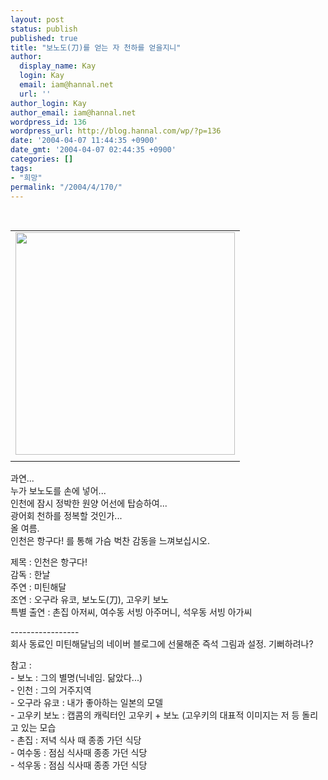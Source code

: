 ```yaml
---
layout: post
status: publish
published: true
title: "보노도(刀)를 얻는 자 천하를 얻을지니"
author:
  display_name: Kay
  login: Kay
  email: iam@hannal.net
  url: ''
author_login: Kay
author_email: iam@hannal.net
wordpress_id: 136
wordpress_url: http://blog.hannal.com/wp/?p=136
date: '2004-04-07 11:44:35 +0900'
date_gmt: '2004-04-07 02:44:35 +0900'
categories: []
tags:
- "희망"
permalink: "/2004/4/170/"
---
```

<p><center><br />
<table>
<tr>
<td><center><img src="http://blog.hannal.com/tt-attach/0407/040407114056620636/456387.gif" width="351" height="356"></center></td>
</tr>
<tr>
<td class="centerphoto"> </td>
</tr>
</table>
<p></center></p>
<p>과연...<br />
누가 보노도를 손에 넣어...<br />
인천에 잠시 정박한 원양 어선에 탑승하여...<br />
광어회 천하를 정복할 것인가...<br />
올 여름.<br />
인천은 항구다! 를 통해 가슴 벅찬 감동을 느껴보십시오.</p>
<p>
제목 : 인천은 항구다!<br />
감독 : <span class=key1 onclick=keyword_open('./kview.php?kd=%C7%D1%B3%AF')>한날</span><br />주연 : 미틴해달<br />
조연 : 오구라 유코, 보노도(刀), 고우키 보노<br />
특별 출연 : 촌집 아저씨, 여수동 서빙 아주머니, 석우동 서빙 아가씨</p>
<p>-----------------<br />
회사 동료인 미틴해달님의 네이버 블로그에 선물해준 즉석 그림과 설정. 기뻐하려나?</p>
<p>참고 :<br />
- 보노 : 그의 별명(닉네임. 닮았다...)<br />
- 인천 : 그의 거주지역<br />
- 오구라 유코 : 내가 좋아하는 일본의 모델<br />
- 고우키 보노 : 캡콤의 캐릭터인 고우키 + 보노 (고우키의 대표적 이미지는 저 등 돌리고 있는 모습<br />
- 촌집 : 저녁 식사 때 종종 가던 식당<br />
- 여수동 : 점심 식사때 종종 가던 식당<br />
- 석우동 : 점심 식사때 종종 가던 식당</p>
